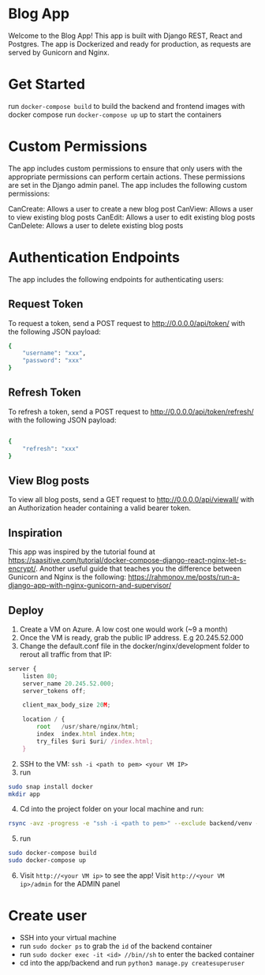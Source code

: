# Blog App

Welcome to the Blog App! This app is built with Django REST, React and Postgres. The app is Dockerized and ready for production, as requests are served by Gunicorn and Nginx.

# Get Started

run `docker-compose build` to build the backend and frontend images with docker compose
run `docker-compose up` up to start the containers

# Custom Permissions

The app includes custom permissions to ensure that only users with the appropriate permissions can perform certain actions. These permissions are set in the Django admin panel. The app includes the following custom permissions:

CanCreate: Allows a user to create a new blog post
CanView: Allows a user to view existing blog posts
CanEdit: Allows a user to edit existing blog posts
CanDelete: Allows a user to delete existing blog posts

# Authentication Endpoints
The app includes the following endpoints for authenticating users:

## Request Token
To request a token, send a POST request to http://0.0.0.0/api/token/ with the following JSON payload:

```bash
{
    "username": "xxx",
    "password": "xxx"
}

```
## Refresh Token

To refresh a token, send a POST request to http://0.0.0.0/api/token/refresh/ with the following JSON payload:

```bash

{
    "refresh": "xxx"
}
```

## View Blog posts

To view all blog posts, send a GET request to http://0.0.0.0/api/viewall/ with an Authorization header containing a valid bearer token.

## Inspiration

This app was inspired by the tutorial found at https://saasitive.com/tutorial/docker-compose-django-react-nginx-let-s-encrypt/. Another useful guide that teaches you the difference between Gunicorn and Nginx is the following: https://rahmonov.me/posts/run-a-django-app-with-nginx-gunicorn-and-supervisor/

## Deploy

1) Create a VM on Azure. A low cost one would work (~9 a month)
2) Once the VM is ready, grab the public IP address. E.g 20.245.52.000
3) Change the default.conf file in the docker/nginx/development folder to rerout all traffic from that IP:

```javascript
server {
    listen 80;
    server_name 20.245.52.000;
    server_tokens off;

    client_max_body_size 20M;

    location / {
        root   /usr/share/nginx/html;
        index  index.html index.htm;
        try_files $uri $uri/ /index.html;
    }
```
2) SSH to the VM: `ssh -i <path to pem> <your VM IP>`
3) run

```bash
sudo snap install docker
mkdir app
```
4) Cd into the project folder on your local machine and run:
```bash
rsync -avz -progress -e "ssh -i <path to pem>" --exclude backend/venv --exclude frontend/node_modules . <azure vm address>:/home/azureuser/app/
```
5) run

```bash
sudo docker-compose build
sudo docker-compose up
```

6) Visit `http://<your VM ip>` to see the app! Visit `http://<your VM ip>/admin` for the ADMIN panel

# Create user

 - SSH into your virtual machine
 - run `sudo docker ps` to grab the `id` of the backend container
 - run `sudo docker exec -it <id> //bin//sh` to enter the backed container
 - cd into the app/backend and run `python3 manage.py createsuperuser`
